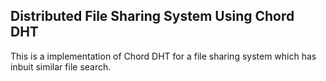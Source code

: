 ## Distributed File Sharing System Using Chord DHT

This is a implementation of Chord DHT for a file sharing system which has inbuit similar file search.
